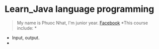 # Learn_Java language programming
> My name is Phuoc Nhat, I'm junior year.
[Facebook](https://www.facebook.com/profile.php?id=100009085302810 "Phuoc Nhat")
 *This course include: *
 * Input, output.
 * 

